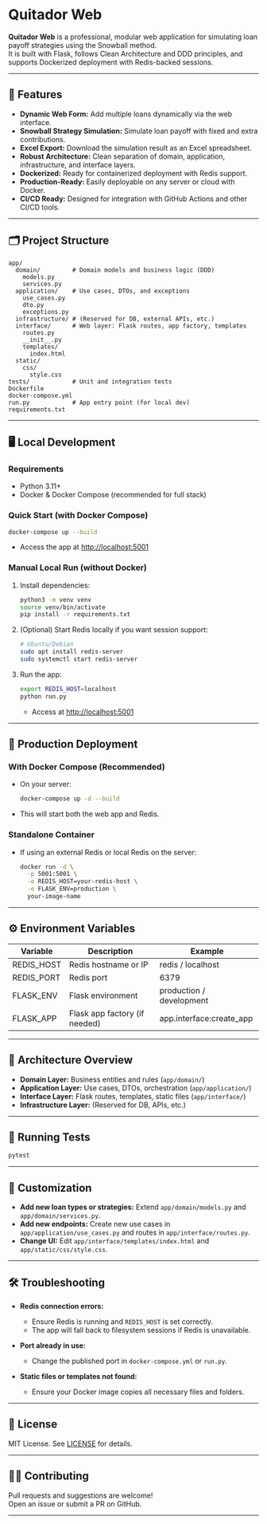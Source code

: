 # Quitador Web

**Quitador Web** is a professional, modular web application for simulating loan payoff strategies using the Snowball method.  
It is built with Flask, follows Clean Architecture and DDD principles, and supports Dockerized deployment with Redis-backed sessions.

---

## 🚀 Features

- **Dynamic Web Form:** Add multiple loans dynamically via the web interface.
- **Snowball Strategy Simulation:** Simulate loan payoff with fixed and extra contributions.
- **Excel Export:** Download the simulation result as an Excel spreadsheet.
- **Robust Architecture:** Clean separation of domain, application, infrastructure, and interface layers.
- **Dockerized:** Ready for containerized deployment with Redis support.
- **Production-Ready:** Easily deployable on any server or cloud with Docker.
- **CI/CD Ready:** Designed for integration with GitHub Actions and other CI/CD tools.

---

## 🗂️ Project Structure

```
app/
  domain/         # Domain models and business logic (DDD)
    models.py
    services.py
  application/    # Use cases, DTOs, and exceptions
    use_cases.py
    dto.py
    exceptions.py
  infrastructure/ # (Reserved for DB, external APIs, etc.)
  interface/      # Web layer: Flask routes, app factory, templates
    routes.py
    __init__.py
    templates/
      index.html
  static/
    css/
      style.css
tests/            # Unit and integration tests
Dockerfile
docker-compose.yml
run.py            # App entry point (for local dev)
requirements.txt
```

---

## 🖥️ Local Development

### **Requirements**
- Python 3.11+
- Docker & Docker Compose (recommended for full stack)

### **Quick Start (with Docker Compose)**
```bash
docker-compose up --build
```
- Access the app at [http://localhost:5001](http://localhost:5001)

### **Manual Local Run (without Docker)**
1. Install dependencies:
   ```bash
   python3 -m venv venv
   source venv/bin/activate
   pip install -r requirements.txt
   ```
2. (Optional) Start Redis locally if you want session support:
   ```bash
   # Ubuntu/Debian
   sudo apt install redis-server
   sudo systemctl start redis-server
   ```
3. Run the app:
   ```bash
   export REDIS_HOST=localhost
   python run.py
   ```
   - Access at [http://localhost:5001](http://localhost:5001)

---

## 🐳 Production Deployment

### **With Docker Compose (Recommended)**
- On your server:
  ```bash
  docker-compose up -d --build
  ```
- This will start both the web app and Redis.

### **Standalone Container**
- If using an external Redis or local Redis on the server:
  ```bash
  docker run -d \
    -p 5001:5001 \
    -e REDIS_HOST=your-redis-host \
    -e FLASK_ENV=production \
    your-image-name
  ```

---

## ⚙️ Environment Variables

| Variable      | Description                        | Example                |
|---------------|------------------------------------|------------------------|
| REDIS_HOST    | Redis hostname or IP               | redis / localhost      |
| REDIS_PORT    | Redis port                         | 6379                   |
| FLASK_ENV     | Flask environment                  | production / development|
| FLASK_APP     | Flask app factory (if needed)      | app.interface:create_app|

---

## 🧩 Architecture Overview

- **Domain Layer:** Business entities and rules (`app/domain/`)
- **Application Layer:** Use cases, DTOs, orchestration (`app/application/`)
- **Interface Layer:** Flask routes, templates, static files (`app/interface/`)
- **Infrastructure Layer:** (Reserved for DB, APIs, etc.)

---

## 🧪 Running Tests

```bash
pytest
```

---

## 📝 Customization

- **Add new loan types or strategies:** Extend `app/domain/models.py` and `app/domain/services.py`.
- **Add new endpoints:** Create new use cases in `app/application/use_cases.py` and routes in `app/interface/routes.py`.
- **Change UI:** Edit `app/interface/templates/index.html` and `app/static/css/style.css`.

---

## 🛠️ Troubleshooting

- **Redis connection errors:**  
  - Ensure Redis is running and `REDIS_HOST` is set correctly.
  - The app will fall back to filesystem sessions if Redis is unavailable.

- **Port already in use:**  
  - Change the published port in `docker-compose.yml` or `run.py`.

- **Static files or templates not found:**  
  - Ensure your Docker image copies all necessary files and folders.

---

## 📄 License

MIT License. See [LICENSE](LICENSE) for details.

---

## 🙋‍♂️ Contributing

Pull requests and suggestions are welcome!  
Open an issue or submit a PR on GitHub.

---
